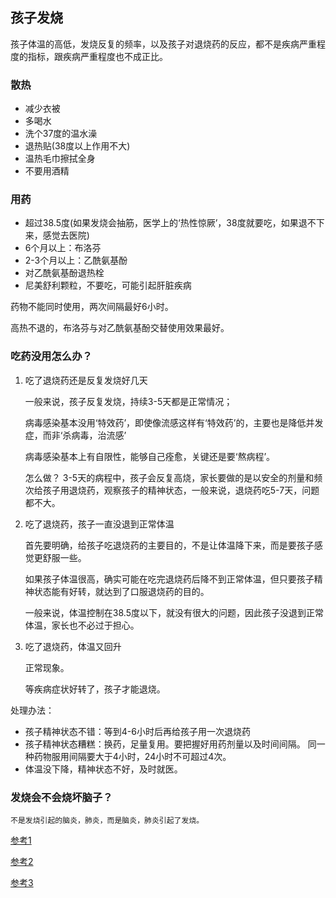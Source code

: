 ## 孩子发烧

孩子体温的高低，发烧反复的频率，以及孩子对退烧药的反应，都不是疾病严重程度的指标，跟疾病严重程度也不成正比。

### 散热 

- 减少衣被
- 多喝水
- 洗个37度的温水澡
- 退热贴(38度以上作用不大)
- 温热毛巾擦拭全身
- 不要用酒精

### 用药

- 超过38.5度(如果发烧会抽筋，医学上的‘热性惊厥’，38度就要吃，如果退不下来，感觉去医院)
- 6个月以上：布洛芬
- 2-3个月以上：乙酰氨基酚
- 对乙酰氨基酚退热栓
- 尼美舒利颗粒，不要吃，可能引起肝脏疾病

药物不能同时使用，两次间隔最好6小时。

高热不退的，布洛芬与对乙酰氨基酚交替使用效果最好。


### 吃药没用怎么办？
1. 吃了退烧药还是反复发烧好几天

    一般来说，孩子反复发烧，持续3-5天都是正常情况；
    
    病毒感染基本没用‘特效药’，即使像流感这样有‘特效药’的，主要也是降低并发症，而非‘杀病毒，治流感’
    
    病毒感染基本上有自限性，能够自己痊愈，关键还是要‘熬病程’。

    怎么做？ 3-5天的病程中，孩子会反复高烧，家长要做的是以安全的剂量和频次给孩子用退烧药，观察孩子的精神状态，一般来说，退烧药吃5-7天，问题都不大。
    
2. 吃了退烧药，孩子一直没退到正常体温

    首先要明确，给孩子吃退烧药的主要目的，不是让体温降下来，而是要孩子感觉更舒服一些。
    
    如果孩子体温很高，确实可能在吃完退烧药后降不到正常体温，但只要孩子精神状态能有好转，就达到了口服退烧药的目的。
    
    一般来说，体温控制在38.5度以下，就没有很大的问题，因此孩子没退到正常体温，家长也不必过于担心。
    
3. 吃了退烧药，体温又回升
    
    正常现象。
    
    等疾病症状好转了，孩子才能退烧。
    
处理办法：

- 孩子精神状态不错：等到4-6小时后再给孩子用一次退烧药
- 孩子精神状态糟糕：换药，足量复用。要把握好用药剂量以及时间间隔。 同一种药物服用间隔要大于4小时，24小时不可超过4次。 
- 体温没下降，精神状态不好，及时就医。
  
### 发烧会不会烧坏脑子？

    不是发烧引起的脑炎，肺炎，而是脑炎，肺炎引起了发烧。
    
[参考1](https://www.sohu.com/a/223866517_374894)

[参考2](https://www.sohu.com/a/223866517_374894)

[参考3](https://www.sohu.com/a/223866517_374894)